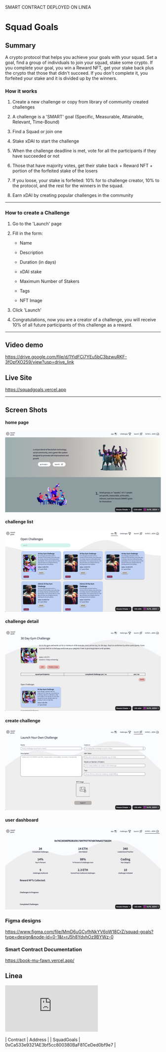 SMART CONTRACT DEPLOYED ON LINEA 


# Squad Goals



## Summary

A crypto protocol that helps you achieve your goals with your squad. Set a goal, find a group of individuals to join your squad, stake some crypto. If you complete your goal, you win a Reward NFT, get your stake back plus the crypto that those that didn't succeed. If you don't complete it, you forfeited your stake and it is divided up by the winners.

### How it works

1. Create a new challenge or copy from library of community created challenges

2. A challenge is a 'SMART' goal (Specific, Measurable, Attainable, Relevant, Time-Bound)

3. Find a Squad or join one

4. Stake xDAI to start the challenge

5. When the challenge deadline is met, vote for all the participants if they have succeeded or not

6. Those that have majority votes, get their stake back + Reward NFT + portion of the forfeited stake of the losers

7. If you loose, your stake is forfeited: 10% for to challenge creator, 10% to the protocol, and the rest for the winners in the squad.

8. Earn xDAI by creating popular challenges in the community

---

### How to create a Challenge

1. Go to the 'Launch' page 

2. Fill in the form: 

    - Name

    - Description

    - Duration (in days)

    - xDAI stake

    - Maximum Number of Stakers

    - Tags

    - NFT Image

3. Click 'Launch'

4. Congratulations, now you are a creator of a challenge, you will receive 10% of all future participants of this challenge as a reward.

---

## Video demo
https://drive.google.com/file/d/1YidFCi7YEu5bC3bzwuRKF-3fOpfXO259/view?usp=drive_link

## Live Site
https://squadgoals.vercel.app


---


## Screen Shots


#### home page
![home page](./assets/home-page.png)


#### challenge list
![Challenge List](./assets/challenge-list.png)


#### challenge detail
![Challenge Detail](./assets/challenge-detail.png)


#### create challenge
![Create Challenge](./assets/create-challenge.png)


#### user dashboard
![User Dashboard](./assets/user-dashboard.png)


### Figma designs

https://www.figma.com/file/MmD6uGCyfhNkYV6oW18CrZ/squad-goals?type=design&node-id=0-1&t=rJ5h8YdvhOz9BYWz-0


### Smart Contract Documentation 

https://book-mu-fawn.vercel.app/

## Linea

![Link to infura rpc](https://github.com/cidkagenow/Squad-goals/blob/dd803ab14ce5bf215dc6e6584a4a4cbd16ecbabe/README.md#L107)


| Contract | Address |
| SquadGoals | 0xCa533e9321AE3bf5cc800380BaF81CeDed0bf9e7 |


